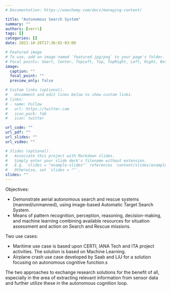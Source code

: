 ```yaml
---
# Documentation: https://wowchemy.com/docs/managing-content/

title: "Autonomous Search System"
summary: ""
authors: [verri]
tags: []
categories: []
date: 2021-10-26T17:36:02-03:00

# Featured image
# To use, add an image named `featured.jpg/png` to your page's folder.
# Focal points: Smart, Center, TopLeft, Top, TopRight, Left, Right, BottomLeft, Bottom, BottomRight.
image:
  caption: ""
  focal_point: ""
  preview_only: false

# Custom links (optional).
#   Uncomment and edit lines below to show custom links.
# links:
# - name: Follow
#   url: https://twitter.com
#   icon_pack: fab
#   icon: twitter

url_code: ""
url_pdf: ""
url_slides: ""
url_video: ""

# Slides (optional).
#   Associate this project with Markdown slides.
#   Simply enter your slide deck's filename without extension.
#   E.g. `slides = "example-slides"` references `content/slides/example-slides.md`.
#   Otherwise, set `slides = ""`.
slides: ""
---
```


Objectives:

- Demonstrate aerial autonomous search and rescue systems (manned/unmanned),
  using image-based Automatic Target Search System.
- Means of pattern recognition, perception, reasoning, decision-making, and
  machine learning combining available resources for situation assessment and
  action on Search and Rescue missions.

Two use cases:

- Maritime use case is based upon CERTI, IANA Tech and ITA project activities.
  The solution is based on Machine Learning.
- Airplane crash use case developed by Saab and LiU for a solution focusing on
  autonomous cognitive function.s

The two approaches to exchange research solutions for the benefit of all,
especially in the area of extracting relevant information from sensor data and
further utilize these in the autonomous cognition loop.
